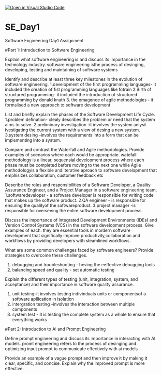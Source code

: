 [![Open in Visual Studio Code](https://classroom.github.com/assets/open-in-vscode-2e0aaae1b6195c2367325f4f02e2d04e9abb55f0b24a779b69b11b9e10269abc.svg)](https://classroom.github.com/online_ide?assignment_repo_id=18384006&assignment_repo_type=AssignmentRepo)
# SE_Day1
Software Engineering Day1 Assignment

#Part 1: Introduction to Software Engineering

Explain what software engineering is and discuss its importance in the technology industry.
software engineering isthe process of desinging, developing, testing and maintaining of software systems

Identify and describe at least three key milestones in the evolution of software engineering.
1.development of the first programming languages- it included the creation of fist programming languages like fotrain
2.Birth of structured programming- it included the introduction of structured programming by donald knuth
3. the emagence of agile methodologies - it formalised a new approach to software development


List and briefly explain the phases of the Software Development Life Cycle.
1.problem defination- clealy describes the problem or need that the system aims to solve.
2.preliminary investigation -it involves the system anlysit ivestigating the current system with a view of desing a new system.
3.system desing -involves the requirements into a form that can be implementing into a system.

Compare and contrast the Waterfall and Agile methodologies. Provide examples of scenarios where each would be appropriate.
watefall methodology is a linear, sequensial development process where each phase must be completed before moving to the next one while Agile methodologyis a flexible and iterative aproach to software development that emphisizes collaboration, customer feedback etc

Describe the roles and responsibilities of a Software Developer, a Quality Assurance Engineer, and a Project Manager in a software engineering team.
1.softwaredeveloper - a software developer is responsible for writing code that makes up the software product.
2.QA engineer - is responsible for ensuring the qualityof the softwareproduct.
3.project manager -is responsible for overseeing the entire software development process.

Discuss the importance of Integrated Development Environments (IDEs) and Version Control Systems (VCS) in the software development process. Give examples of each.
they are essential tools in mordern software development that significally improve productivity,collaboration and workflows by providing developers with steamlined workflows.

What are some common challenges faced by software engineers? Provide strategies to overcome these challenges.
1. debugging and troubleshooting - heving the eeffective debugging tools
2. balancing speed and quality - set automatic testing


Explain the different types of testing (unit, integration, system, and acceptance) and their importance in software quality assurance.
1. unit testing-it involves testing indivinduals units or componentsof a software apllication in isolation
2. intergration testing -involves the interaction between multiple components
3. system test - it is testing the complete system as a whole to ensure that everything works

#Part 2: Introduction to AI and Prompt Engineering


Define prompt engineering and discuss its importance in interacting with AI models.
promt engineering refers to the process of desinging and optimizing input prompt to communicate effectively with ai models

Provide an example of a vague prompt and then improve it by making it clear, specific, and concise. Explain why the improved prompt is more effective.

